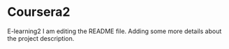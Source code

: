 # Coursera2
E-learning2
I am editing the README file. Adding some more details about the project description.
